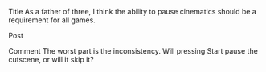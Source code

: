 Title
As a father of three, I think the ability to pause cinematics should be a requirement for all games.

Post


Comment
The worst part is the inconsistency. Will pressing Start pause the cutscene, or will it skip it?
